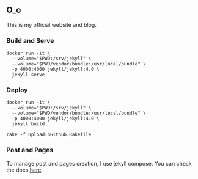 ## O_o

This is my official website and blog.

### Build and Serve 

```shell script
docker run -it \
  --volume="$PWD:/srv/jekyll" \
  --volume="$PWD/vendor/bundle:/usr/local/bundle" \
  -p 4000:4000 jekyll/jekyll:4.0 \
  jekyll serve
```

### Deploy

```shell script
docker run -it \
  --volume="$PWD:/srv/jekyll" \
  --volume="$PWD/vendor/bundle:/usr/local/bundle" \
  -p 4000:4000 jekyll/jekyll:4.0 \
  jekyll build

rake -f UploadToGithub.Rakefile
```

### Post and Pages

To manage post and pages creation, I use jekyll compose. You can check the docs [here](https://github.com/jekyll/jekyll-compose).
